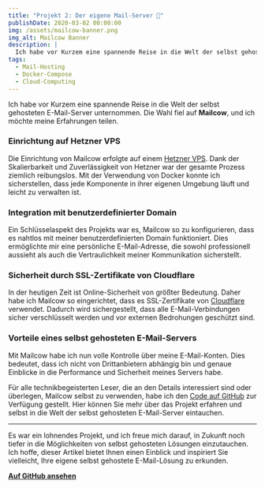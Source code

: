 ```yaml
---
title: "Projekt 2: Der eigene Mail-Server 📧"
publishDate: 2020-03-02 00:00:00
img: /assets/mailcow-banner.png
img_alt: Mailcow Banner
description: |
  Ich habe vor Kurzem eine spannende Reise in die Welt der selbst gehosteten E-Mail-Server unternommen.
tags:
  - Mail-Hosting
  - Docker-Compose
  - Cloud-Computing
---
```


Ich habe vor Kurzem eine spannende Reise in die Welt der selbst gehosteten E-Mail-Server unternommen. Die Wahl fiel auf **Mailcow**, und ich möchte meine Erfahrungen teilen.

### Einrichtung auf Hetzner VPS

Die Einrichtung von Mailcow erfolgte auf einem [Hetzner VPS](https://www.hetzner.com/cloud). Dank der Skalierbarkeit und Zuverlässigkeit von Hetzner war der gesamte Prozess ziemlich reibungslos. Mit der Verwendung von Docker konnte ich sicherstellen, dass jede Komponente in ihrer eigenen Umgebung läuft und leicht zu verwalten ist.

### Integration mit benutzerdefinierter Domain

Ein Schlüsselaspekt des Projekts war es, Mailcow so zu konfigurieren, dass es nahtlos mit meiner benutzerdefinierten Domain funktioniert. Dies ermöglichte mir eine persönliche E-Mail-Adresse, die sowohl professionell aussieht als auch die Vertraulichkeit meiner Kommunikation sicherstellt.

### Sicherheit durch SSL-Zertifikate von Cloudflare

In der heutigen Zeit ist Online-Sicherheit von größter Bedeutung. Daher habe ich Mailcow so eingerichtet, dass es SSL-Zertifikate von [Cloudflare](https://www.cloudflare.com) verwendet. Dadurch wird sichergestellt, dass alle E-Mail-Verbindungen sicher verschlüsselt werden und vor externen Bedrohungen geschützt sind.

### Vorteile eines selbst gehosteten E-Mail-Servers

Mit Mailcow habe ich nun volle Kontrolle über meine E-Mail-Konten. Dies bedeutet, dass ich nicht von Drittanbietern abhängig bin und genaue Einblicke in die Performance und Sicherheit meines Servers habe. 

Für alle technikbegeisterten Leser, die an den Details interessiert sind oder überlegen, Mailcow selbst zu verwenden, habe ich den [Code auf GitHub](https://github.com/mailcow/mailcow-dockerized) zur Verfügung gestellt. Hier können Sie mehr über das Projekt erfahren und selbst in die Welt der selbst gehosteten E-Mail-Server eintauchen.

---

Es war ein lohnendes Projekt, und ich freue mich darauf, in Zukunft noch tiefer in die Möglichkeiten von selbst gehosteten Lösungen einzutauchen. Ich hoffe, dieser Artikel bietet Ihnen einen Einblick und inspiriert Sie vielleicht, Ihre eigene selbst gehostete E-Mail-Lösung zu erkunden.

[**Auf GitHub ansehen**](https://github.com/mailcow/mailcow-dockerized)
